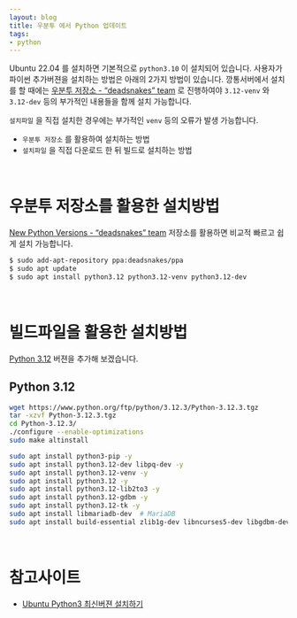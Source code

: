 ```yaml
---
layout: blog
title: 우분투 에서 Python 업데이트
tags:
- python
---
```


Ubuntu 22.04 를 설치하면 기본적으로 `python3.10` 이 설치되어 있습니다. 사용자가 파이썬 추가버젼을 설치하는 방법은 아래의 2가지 방법이 있습니다. 깡통서버에서 설치를 할 때에는 [우분투 저장소 - “deadsnakes” team](https://launchpad.net/~deadsnakes/+archive/ubuntu/ppa) 로 진행하여야 `3.12-venv` 와 `3.12-dev` 등의 부가적인 내용들을 함께 설치 가능합니다. 

`설치파일` 을 직접 설치한 경우에는 부가적인 `venv` 등의 오류가 발생 가능합니다.
- `우분투 저장소` 를 활용하여 설치하는 방법
- `설치파일` 을 직접 다운로드 한 뒤 빌드로 설치하는 방법

<br/>

# 우분투 저장소를 활용한 설치방법
[New Python Versions - “deadsnakes” team](https://launchpad.net/~deadsnakes/+archive/ubuntu/ppa) 저장소를 활용하면 비교적 빠르고 쉽게 설치 가능합니다. 
```bash
$ sudo add-apt-repository ppa:deadsnakes/ppa
$ sudo apt update
$ sudo apt install python3.12 python3.12-venv python3.12-dev
```

<br/>

# 빌드파일을 활용한 설치방법
[Python 3.12](https://pytorch.org/get-started/locally/) 버젼을 추가해 보겠습니다.

## Python 3.12
```bash
wget https://www.python.org/ftp/python/3.12.3/Python-3.12.3.tgz
tar -xzvf Python-3.12.3.tgz 
cd Python-3.12.3/
./configure --enable-optimizations
sudo make altinstall

sudo apt install python3-pip -y
sudo apt install python3.12-dev libpq-dev -y
sudo apt install python3.12-venv -y
sudo apt install python3.12 -y
sudo apt install python3.12-lib2to3 -y
sudo apt install python3.12-gdbm -y
sudo apt install python3.12-tk -y
sudo apt install libmariadb-dev  # MariaDB
sudo apt install build-essential zlib1g-dev libncurses5-dev libgdbm-dev libnss3-dev libssl-dev libsqlite3-dev libreadline-dev libffi-dev curl libbz2-dev pkg-config make -y
```

<br/>

# 참고사이트
- [Ubuntu Python3 최신버젼 설치하기](https://rottk.tistory.com/entry/Ubuntu-Python3-%EC%B5%9C%EC%8B%A0-%EB%B2%84%EC%A0%84-%EC%84%A4%EC%B9%98%ED%95%98%EA%B8%B0)
